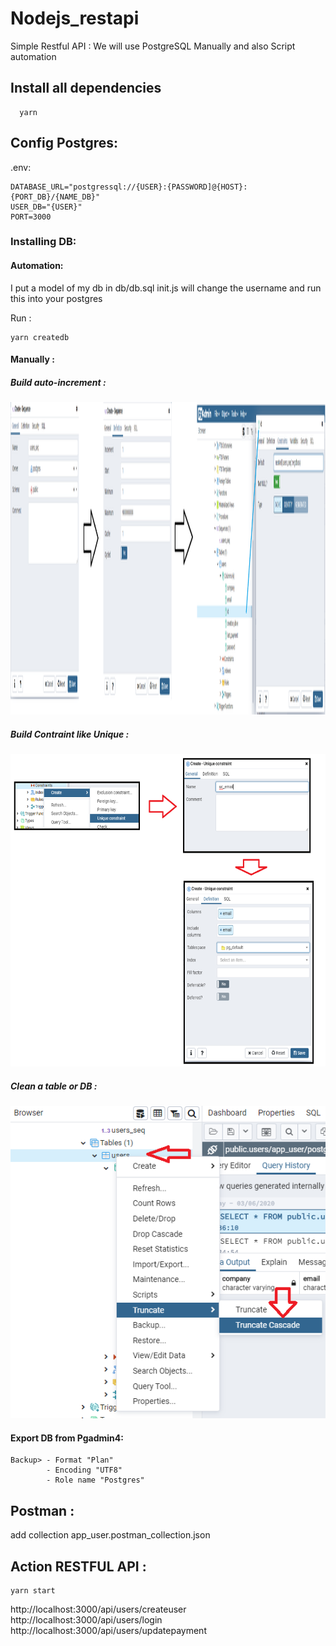 # Nodejs_restapi

Simple Restful API :
We will use PostgreSQL Manually and also Script automation

## Install all dependencies

```
  yarn
```

## Config Postgres:

.env:

```
DATABASE_URL="postgressql://{USER}:{PASSWORD]@{HOST}:{PORT_DB}/{NAME_DB}"
USER_DB="{USER}"
PORT=3000
```

### Installing DB:

#### Automation:

I put a model of my db in db/db.sql
init.js will change the username and run this into your postgres

Run :

```
yarn createdb
```

#### Manually :

##### Build auto-increment :

<p align="center">
  <img width="800" height="500" src="https://github.com/YonathanGuez/Nodejs_restapi/blob/master/img/config_auto_incre.png">
</p>

##### Build Contraint like Unique :

<p align="center">
  <img width="800" height="500" src="https://github.com/YonathanGuez/Nodejs_restapi/blob/master/img/add_contraint_unique.png">
</p>

##### Clean a table or DB :

<p align="center">
  <img width="800" height="500" src="https://github.com/YonathanGuez/Nodejs_restapi/blob/master/img/clean_tables_truncate.png">
</p>

#### Export DB from Pgadmin4:

```
Backup> - Format "Plan"
        - Encoding "UTF8"
        - Role name "Postgres"
```

## Postman :

add collection app_user.postman_collection.json

## Action RESTFUL API :

```
yarn start
```

http://localhost:3000/api/users/createuser </br>
http://localhost:3000/api/users/login </br>
http://localhost:3000/api/users/updatepayment </br>
